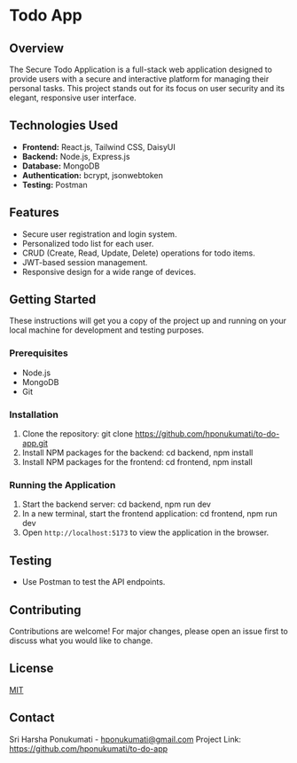 # Todo App

## Overview
The Secure Todo Application is a full-stack web application designed to provide users with a secure and interactive platform for managing their personal tasks. This project stands out for its focus on user security and its elegant, responsive user interface.

## Technologies Used
- **Frontend:** React.js, Tailwind CSS, DaisyUI
- **Backend:** Node.js, Express.js
- **Database:** MongoDB
- **Authentication:** bcrypt, jsonwebtoken
- **Testing:** Postman

## Features
- Secure user registration and login system.
- Personalized todo list for each user.
- CRUD (Create, Read, Update, Delete) operations for todo items.
- JWT-based session management.
- Responsive design for a wide range of devices.

## Getting Started
These instructions will get you a copy of the project up and running on your local machine for development and testing purposes.

### Prerequisites
- Node.js
- MongoDB
- Git

### Installation
1. Clone the repository:
git clone https://github.com/hponukumati/to-do-app.git
2. Install NPM packages for the backend:
cd backend,
npm install
3. Install NPM packages for the frontend:
cd frontend,
npm install

### Running the Application
1. Start the backend server:
cd backend,
npm run dev
2. In a new terminal, start the frontend application:
cd frontend,
npm run dev
3. Open `http://localhost:5173` to view the application in the browser.

## Testing
- Use Postman to test the API endpoints.

## Contributing
Contributions are welcome! For major changes, please open an issue first to discuss what you would like to change.

## License
[MIT](https://choosealicense.com/licenses/mit/)

## Contact
Sri Harsha Ponukumati - hponukumati@gmail.com
Project Link: https://github.com/hponukumati/to-do-app

